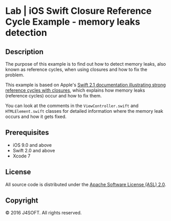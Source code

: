 # Lab | iOS Swift Closure Reference Cycle Example - memory leaks detection

## Description

The purpose of this example is to find out how to detect memory leaks, also known as reference cycles, when using closures and how to fix the problem.

This example is based on Apple's [Swift 2.1 documentation illustrating strong reference cycles with closures](https://developer.apple.com/library/ios/documentation/Swift/Conceptual/Swift_Programming_Language/AutomaticReferenceCounting.html), which explains how memory leaks (reference cycles) occur and how to fix them.

You can look at the comments in the ```ViewController.swift``` and ```HTMLElement.swift``` classes for detailed information where the memory leak occurs and how it gets fixed.

## Prerequisites

- iOS 9.0 and above
- Swift 2.0 and above
- Xcode 7

## License

All source code is distributed under the [Apache Software License (ASL) 2.0](LICENSE).

## Copyright

© 2016 J4SOFT. All rights reserved.
